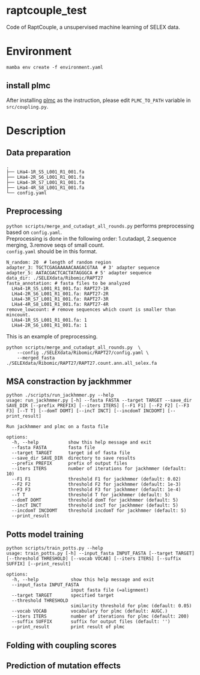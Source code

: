 # raptcouple_test
Code of RaptCouple, a unsupervised machine learning of SELEX data.  


# Environment
```
mamba env create -f environment.yaml
```
## install plmc
After installing [plmc](https://github.com/debbiemarkslab/plmc) as the instruction, please edit `PLMC_TO_PATH` variable in `src/coupling.py`.  


# Description
## Data preparation
```
.
├── LHa4-1R_S5_L001_R1_001.fa
├── LHa4-2R_S6_L001_R1_001.fa
├── LHa4-3R_S7_L001_R1_001.fa
├── LHa4-4R_S8_L001_R1_001.fa
└── config.yaml

```
## Preprocessing
`python scripts/merge_and_cutadapt_all_rounds.py` performs preprocessing based on `config.yaml`.  
Preprocessing is done in the following order: 1.cutadapt, 2.sequence merging, 3.remove seqs of small count.  
`config.yaml` should be in this format. 
```
N_random: 20  # length of random region
adapter_3: TGCTCGAGAAAAACAAGACGTAA  # 3' adapter sequence
adapter_5: AATACGACTCACTATAGGGCA # 5' adapter sequence
data_dir: ./SELEXdata/Ribomic/RAPT27
fasta_annotation: # fasta files to be analyzed
  LHa4-1R_S5_L001_R1_001.fa: RAPT27-1R
  LHa4-2R_S6_L001_R1_001.fa: RAPT27-2R
  LHa4-3R_S7_L001_R1_001.fa: RAPT27-3R
  LHa4-4R_S8_L001_R1_001.fa: RAPT27-4R
remove_lowcount: # remove sequences which count is smaller than mincount.
  LHa4-1R_S5_L001_R1_001.fa: 1
  LHa4-2R_S6_L001_R1_001.fa: 1
```

This is an example of preprocessing.
```
python scripts/merge_and_cutadapt_all_rounds.py  \
    --config ./SELEXdata/Ribomic/RAPT27/config.yaml \
    --merged_fasta ./SELEXdata/Ribomic/RAPT27/RAPT27.count.ann.all_selex.fa
```
## MSA constraction by jackhmmer
```
python ./scripts/run_jackhmmer.py --help
usage: run_jackhmmer.py [-h] --fasta FASTA --target TARGET --save_dir SAVE_DIR [--prefix PREFIX] [--iters ITERS] [--F1 F1] [--F2 F2] [--F3 F3] [--T T] [--domT DOMT] [--incT INCT] [--incdomT INCDOMT] [--print_result]

Run jackhmmer and plmc on a fasta file

options:
  -h, --help           show this help message and exit
  --fasta FASTA        fasta file
  --target TARGET      target id of fasta file
  --save_dir SAVE_DIR  directory to save results
  --prefix PREFIX      prefix of output files
  --iters ITERS        number of iterations for jackhmmer (default: 10)
  --F1 F1              threshold F1 for jackhmmer (default: 0.02)
  --F2 F2              threshold F2 for jackhmmer (default: 1e-3)
  --F3 F3              threshold F3 for jackhmmer (default: 1e-4)
  --T T                threshold T for jackhmmer (default: 5)
  --domT DOMT          threshold domT for jackhmmer (default: 5)
  --incT INCT          threshold incT for jackhmmer (default: 5)
  --incdomT INCDOMT    threshold incdomT for jackhmmer (default: 5)
  --print_result
```
## Potts model training

```
python scripts/train_potts.py --help
usage: train_potts.py [-h] --input_fasta INPUT_FASTA [--target TARGET] [--threshold THRESHOLD] [--vocab VOCAB] [--iters ITERS] [--suffix SUFFIX] [--print_result]

options:
  -h, --help            show this help message and exit
  --input_fasta INPUT_FASTA
                        input fasta file (=alignment)
  --target TARGET       specified target
  --threshold THRESHOLD
                        similarity threshold for plmc (default: 0.05)
  --vocab VOCAB         vocabulary for plmc (default: AUGC.)
  --iters ITERS         number of iterations for plmc (default: 200)
  --suffix SUFFIX       suffix for output files (default: '')
  --print_result        print result of plmc
```
## Folding with coupling scores

## Prediction of mutation effects

